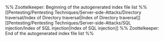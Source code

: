 %% Zoottelkeeper: Beginning of the autogenerated index file list  %%
 [[Pentesting/Pentesting Techniques/Server-side-Attacks/Directory traversal/Index of Directory traversal|Index of Directory traversal]]
 [[Pentesting/Pentesting Techniques/Server-side-Attacks/SQL injection/Index of SQL injection|Index of SQL injection]]
%% Zoottelkeeper: End of the autogenerated index file list  %%
